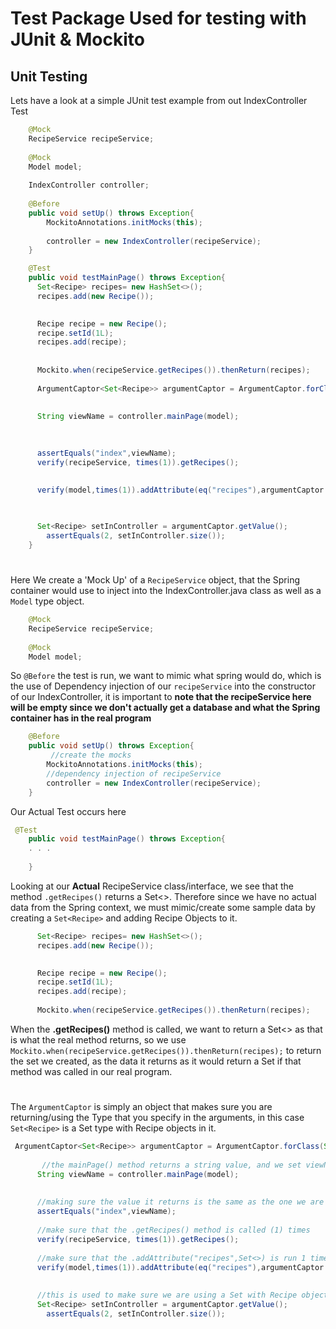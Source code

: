 # Test Package Used for testing with JUnit & Mockito


## Unit Testing
Lets have a look at a simple JUnit test example from out IndexController Test

```Java
    @Mock
    RecipeService recipeService;
     
    @Mock
    Model model;
    
    IndexController controller;
    
    @Before
    public void setUp() throws Exception{
        MockitoAnnotations.initMocks(this);
        
        controller = new IndexController(recipeService);
    }

    @Test
    public void testMainPage() throws Exception{
      Set<Recipe> recipes= new HashSet<>();
      recipes.add(new Recipe());
      

      Recipe recipe = new Recipe();
      recipe.setId(1L);     
      recipes.add(recipe);
        
        
      Mockito.when(recipeService.getRecipes()).thenReturn(recipes);
      
      ArgumentCaptor<Set<Recipe>> argumentCaptor = ArgumentCaptor.forClass(Set.class);
       
       
      String viewName = controller.mainPage(model);
      
      

      assertEquals("index",viewName);     
      verify(recipeService, times(1)).getRecipes();
      

      verify(model,times(1)).addAttribute(eq("recipes"),argumentCaptor.capture());
      
      

      Set<Recipe> setInController = argumentCaptor.getValue();
        assertEquals(2, setInController.size());
    }
```
# 

Here We create a 'Mock Up' of a `RecipeService` object, that the Spring container would use to inject into the IndexController.java class
as well as a `Model` type object.
```Java
    @Mock
    RecipeService recipeService;
     
    @Mock
    Model model;
```

So `@Before` the test is run, we want to mimic what spring would do, which is the use of Dependency injection of our `recipeService` into the constructor of our IndexController, it is important
to __note that the recipeService here will be empty since we don't actually get a database and what the Spring container has in the real program__
```Java
    @Before
    public void setUp() throws Exception{
         //create the mocks
        MockitoAnnotations.initMocks(this);
        //dependency injection of recipeService
        controller = new IndexController(recipeService);
    }
```

Our Actual Test occurs here 

```Java
 @Test
    public void testMainPage() throws Exception{
    . . . 
    
    }
```

Looking at our __Actual__ RecipeService class/interface, we see that the method `.getRecipes()` returns a Set<>. Therefore since we have no actual data from the Spring context, we must mimic/create some sample data
by creating a `Set<Recipe>` and adding Recipe Objects to it.

```Java
      Set<Recipe> recipes= new HashSet<>();
      recipes.add(new Recipe());
      

      Recipe recipe = new Recipe();
      recipe.setId(1L);     
      recipes.add(recipe);
      
      Mockito.when(recipeService.getRecipes()).thenReturn(recipes);
```

When the __.getRecipes()__ method is called, we want to return a Set<> as that is what the real method returns,  so we use `Mockito.when(recipeService.getRecipes()).thenReturn(recipes);` to return the set we created, as the data it returns as it would return a Set if that method was called in our real program.

# 
The `ArgumentCaptor` is simply an object that makes sure you are returning/using the Type that you specify in the arguments, in this case `Set<Recipe>` is a Set type with Recipe objects in it.
```Java
 ArgumentCaptor<Set<Recipe>> argumentCaptor = ArgumentCaptor.forClass(Set.class);
       
       //the mainPage() method returns a string value, and we set viewName==the value it returns
      String viewName = controller.mainPage(model);
      
      
      //making sure the value it returns is the same as the one we are looking for
      assertEquals("index",viewName);   
      
      //make sure that the .getRecipes() method is called (1) times
      verify(recipeService, times(1)).getRecipes();
      
      //make sure that the .addAttribute("recipes",Set<>) is run 1 time
      verify(model,times(1)).addAttribute(eq("recipes"),argumentCaptor.capture());
      
      
      //this is used to make sure we are using a Set with Recipe objects, since we can use a Set of String objects, and it wouldn't know.
      Set<Recipe> setInController = argumentCaptor.getValue();
        assertEquals(2, setInController.size());
```

